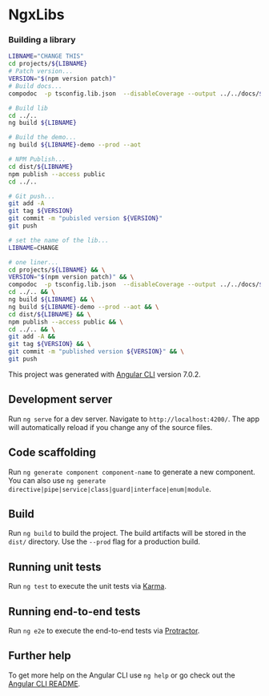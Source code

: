 # NgxLibs


### Building a library

```bash
LIBNAME="CHANGE THIS"
cd projects/${LIBNAME}
# Patch version...
VERSION="$(npm version patch)"
# Build docs...
compodoc  -p tsconfig.lib.json  --disableCoverage --output ../../docs/${LIBNAME} -n "@nowzoo/${LIBNAME} - ${VERSION}"

# Build lib
cd ../..
ng build ${LIBNAME}

# Build the demo...
ng build ${LIBNAME}-demo --prod --aot

# NPM Publish...
cd dist/${LIBNAME}
npm publish --access public
cd ../..

# Git push...
git add -A
git tag ${VERSION}
git commit -m "pubisled version ${VERSION}"
git push

```

```bash
# set the name of the lib...
LIBNAME=CHANGE

# one liner...
cd projects/${LIBNAME} && \
VERSION="$(npm version patch)" && \
compodoc  -p tsconfig.lib.json  --disableCoverage --output ../../docs/${LIBNAME} -n "@nowzoo/${LIBNAME} - ${VERSION}" && \
cd ../.. && \
ng build ${LIBNAME} && \
ng build ${LIBNAME}-demo --prod --aot && \
cd dist/${LIBNAME} && \
npm publish --access public && \
cd ../.. && \
git add -A &&
git tag ${VERSION} && \
git commit -m "published version ${VERSION}" && \
git push
```

This project was generated with [Angular CLI](https://github.com/angular/angular-cli) version 7.0.2.

## Development server

Run `ng serve` for a dev server. Navigate to `http://localhost:4200/`. The app will automatically reload if you change any of the source files.

## Code scaffolding

Run `ng generate component component-name` to generate a new component. You can also use `ng generate directive|pipe|service|class|guard|interface|enum|module`.

## Build

Run `ng build` to build the project. The build artifacts will be stored in the `dist/` directory. Use the `--prod` flag for a production build.

## Running unit tests

Run `ng test` to execute the unit tests via [Karma](https://karma-runner.github.io).

## Running end-to-end tests

Run `ng e2e` to execute the end-to-end tests via [Protractor](http://www.protractortest.org/).

## Further help

To get more help on the Angular CLI use `ng help` or go check out the [Angular CLI README](https://github.com/angular/angular-cli/blob/master/README.md).
